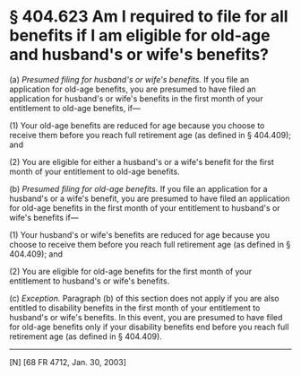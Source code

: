 # § 404.623   Am I required to file for all benefits if I am eligible for old-age and husband's or wife's benefits?

(a) *Presumed filing for husband's or wife's benefits.* If you file an application for old-age benefits, you are presumed to have filed an application for husband's or wife's benefits in the first month of your entitlement to old-age benefits, if—


(1) Your old-age benefits are reduced for age because you choose to receive them before you reach full retirement age (as defined in § 404.409); and 


(2) You are eligible for either a husband's or a wife's benefit for the first month of your entitlement to old-age benefits. 


(b) *Presumed filing for old-age benefits.* If you file an application for a husband's or a wife's benefit, you are presumed to have filed an application for old-age benefits in the first month of your entitlement to husband's or wife's benefits if—


(1) Your husband's or wife's benefits are reduced for age because you choose to receive them before you reach full retirement age (as defined in § 404.409); and 


(2) You are eligible for old-age benefits for the first month of your entitlement to husband's or wife's benefits. 


(c) *Exception.* Paragraph (b) of this section does not apply if you are also entitled to disability benefits in the first month of your entitlement to husband's or wife's benefits. In this event, you are presumed to have filed for old-age benefits only if your disability benefits end before you reach full retirement age (as defined in § 404.409).



---

[N] [68 FR 4712, Jan. 30, 2003]




